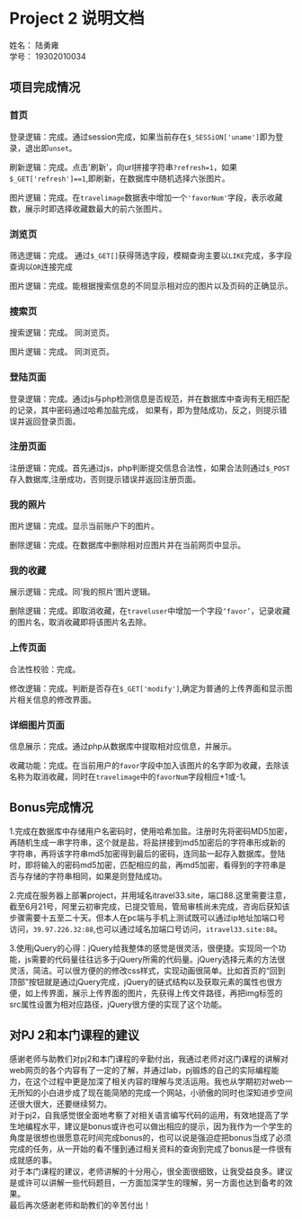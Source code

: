 # Project 2 说明文档 
姓名：  陆勇雍  
学号：  19302010034
## 项目完成情况
### 首页
登录逻辑：完成。通过session完成，如果当前存在`$_SESSiON['uname']`即为登录，退出即`unset`。    

刷新逻辑：完成。点击'刷新'，向url拼接字符串`?refresh=1`，如果`$_GET['refresh']==1`,即刷新，在数据库中随机选择六张图片。    

图片逻辑：完成。在`travelimage`数据表中增加一个`'favorNum'`字段，表示收藏数，展示时即选择收藏数最大的前六张图片。   
### 浏览页  
筛选逻辑：完成。  通过`$_GET[]`获得筛选字段，模糊查询主要以`LIKE`完成，多字段查询以`OR`连接完成

图片逻辑：完成。能根据搜索信息的不同显示相对应的图片以及页码的正确显示。
### 搜索页  
搜索逻辑：完成。  同浏览页。  

图片逻辑：完成。  同浏览页。  
### 登陆页面
登录逻辑：完成。通过js与php检测信息是否规范，并在数据库中查询有无相匹配的记录，其中密码通过哈希加盐完成， 如果有，即为登陆成功，反之，则提示错误并返回登录页面。
### 注册页面
注册逻辑：完成。首先通过js，php判断提交信息合法性，如果合法则通过`$_POST`存入数据库,注册成功，否则提示错误并返回注册页面。
### 我的照片
图片逻辑：完成。显示当前账户下的图片。  

删除逻辑：完成。在数据库中删除相对应图片并在当前网页中显示。  
### 我的收藏
展示逻辑：完成。同‘我的照片’图片逻辑。  

删除逻辑：完成。即取消收藏，在`traveluser`中增加一个字段`‘favor’`，记录收藏的图片名，取消收藏即将该图片名去除。 
### 上传页面
合法性校验：完成。  

修改逻辑：完成。判断是否存在`$_GET['modify']`,确定为普通的上传界面和显示图片相关信息的修改界面。  

### 详细图片页面
信息展示：完成。通过php从数据库中提取相对应信息，并展示。  

收藏功能：完成。在当前用户的`favor`字段中加入该图片的名字即为收藏，去除该名称为取消收藏，同时在`travelimage`中的`favorNum`字段相应+1或-1。

## Bonus完成情况  
1.完成在数据库中存储用户名密码时，使用哈希加盐。注册时先将密码MD5加密，再随机生成一串字符串，这个就是盐，将盐拼接到md5加密后的字符串形成新的字符串，再将该字符串md5加密得到最后的密码，连同盐一起存入数据库。登陆时，即将输入的密码md5加密，匹配相应的盐，再md5加密，看得到的字符串是否与存储的字符串相同，如果是则登陆成功。    

2.完成在服务器上部署project，并用域名itravel33.site，端口88.这里需要注意，截至6月21号，阿里云初审完成，已提交管局，管局审核尚未完成，咨询后获知该步骤需要十五至二十天。但本人在pc端与手机上测试既可以通过ip地址加端口号访问，`39.97.226.32:88`,也可以通过域名加端口号访问，`itravel33.site:88`。   

3.使用jQuery的心得：jQuery给我整体的感觉是很灵活，很便捷。实现同一个功能，js需要的代码量往往远多于jQuery所需的代码量。jQuery选择元素的方法很灵活，简洁。可以很方便的的修改css样式，实现动画很简单。比如首页的“回到顶部”按钮就是通过jQuery完成，jQuery的链式结构以及获取元素的属性也很方便，如上传界面，展示上传界面的图片，先获得上传文件路径，再把img标签的src属性设置为相对应路径，jQuery很方便的实现了这个功能。

## 对PJ 2和本门课程的建议
感谢老师与助教们对pj2和本门课程的辛勤付出，我通过老师对这门课程的讲解对web网页的各个内容有了一定的了解，并通过lab，pj锻炼的自己的实际编程能力，在这个过程中更是加深了相关内容的理解与灵活运用。我也从学期初对web一无所知的小白进步成了现在能简陋的完成一个网站，小骄傲的同时也深知进步空间还很大很大，还要继续努力。  
对于pj2，自我感觉很全面地考察了对相关语言编写代码的运用，有效地提高了学生地编程水平，建议是bonus或许也可以做出相应的提示，因为我作为一个学生的角度是很想也很愿意花时间完成bonus的，也可以说是强迫症把bonus当成了必须完成的任务，从一开始的看不懂到通过相关资料的查询到完成了bonus是一件很有成就感的事。  
对于本门课程的建议，老师讲解的十分用心，很全面很细致，让我受益良多。建议是或许可以讲解一些代码题目，一方面加深学生的理解，另一方面也达到备考的效果。  
最后再次感谢老师和助教们的辛苦付出！
